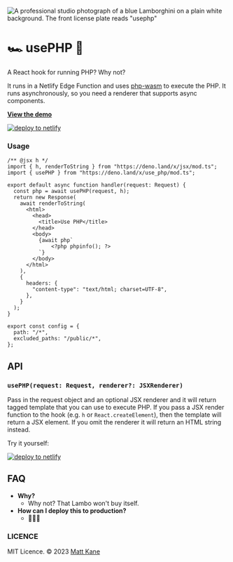 ![A professional studio photograph of a blue Lamborghini on a plain white background. The front license plate reads "usephp"](https://github.com/ascorbic/use-php/assets/213306/94af283a-4d5c-4eb5-99ee-7bb62d4a56b7)

# 🏎️ usePHP 💨

A React hook for running PHP? Why not?

It runs in a Netlify Edge Function and uses [php-wasm](https://github.com/seanmorris/php-wasm) to execute the PHP. It runs asynchronously, so you need a renderer that supports async components.

**[View the demo](https://php-edge.netlify.app/)**

[![deploy to netlify](https://www.netlify.com/img/deploy/button.svg)](https://app.netlify.com/start/deploy?repository=https://github.com/ascorbic/use-php)

### Usage

```tsx filename=netlify/edge-functions/php.tsx
/** @jsx h */
import { h, renderToString } from "https://deno.land/x/jsx/mod.ts";
import { usePHP } from "https://deno.land/x/use_php/mod.ts";

export default async function handler(request: Request) {
  const php = await usePHP(request, h);
  return new Response(
    await renderToString(
      <html>
        <head>
          <title>Use PHP</title>
        </head>
        <body>
          {await php`
              <?php phpinfo(); ?>
          `}
        </body>
      </html>
    ),
    {
      headers: {
        "content-type": "text/html; charset=UTF-8",
      },
    }
  );
}

export const config = {
  path: "/*",
  excluded_paths: "/public/*",
};
```

## API

### `usePHP(request: Request, renderer?: JSXRenderer)`

Pass in the request object and an optional JSX renderer and it will return tagged template that you can use to execute PHP. If you pass a JSX render function to the hook (e.g. `h` or `React.createElement`), then the template will return a JSX element. If you omit the renderer it will return an HTML string instead.

Try it yourself:

[![deploy to netlify](https://www.netlify.com/img/deploy/button.svg)](https://app.netlify.com/start/deploy?repository=https://github.com/ascorbic/use-php)

## FAQ

- **Why?**
  - Why not? That Lambo won't buy itself.
- **How can I deploy this to production?**
  - 🤦🏻‍♂️ 

### LICENCE

MIT Licence. © 2023 [Matt Kane](https://github.com/ascorbic)
